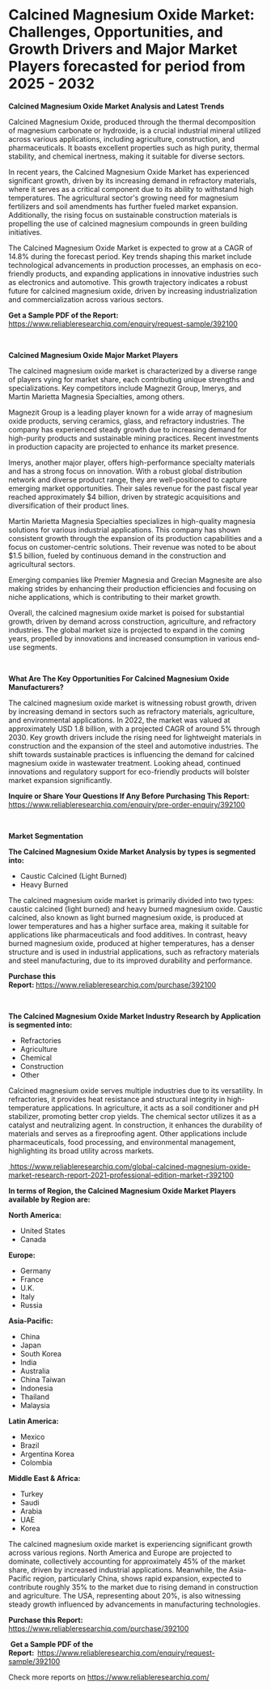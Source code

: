 <p><h1>Calcined Magnesium Oxide Market: Challenges, Opportunities, and Growth Drivers and Major Market Players forecasted for period from 2025 - 2032</h1></p><p><strong>Calcined Magnesium Oxide Market Analysis and Latest Trends</strong></p>
<p><p>Calcined Magnesium Oxide, produced through the thermal decomposition of magnesium carbonate or hydroxide, is a crucial industrial mineral utilized across various applications, including agriculture, construction, and pharmaceuticals. It boasts excellent properties such as high purity, thermal stability, and chemical inertness, making it suitable for diverse sectors.</p><p>In recent years, the Calcined Magnesium Oxide Market has experienced significant growth, driven by its increasing demand in refractory materials, where it serves as a critical component due to its ability to withstand high temperatures. The agricultural sector's growing need for magnesium fertilizers and soil amendments has further fueled market expansion. Additionally, the rising focus on sustainable construction materials is propelling the use of calcined magnesium compounds in green building initiatives.</p><p>The Calcined Magnesium Oxide Market is expected to grow at a CAGR of 14.8% during the forecast period. Key trends shaping this market include technological advancements in production processes, an emphasis on eco-friendly products, and expanding applications in innovative industries such as electronics and automotive. This growth trajectory indicates a robust future for calcined magnesium oxide, driven by increasing industrialization and commercialization across various sectors.</p></p>
<p><strong>Get a Sample PDF of the Report:&nbsp;</strong> <a href="https://www.reliableresearchiq.com/enquiry/request-sample/392100?utm_campaign=1170&utm_medium=2&utm_source=Github&utm_content=ia&utm_term=16012025&utm_id=calcined-magnesium-oxide">https://www.reliableresearchiq.com/enquiry/request-sample/392100</a></p>
<p>&nbsp;</p>
<p><strong>Calcined Magnesium Oxide Major Market Players</strong></p>
<p><p>The calcined magnesium oxide market is characterized by a diverse range of players vying for market share, each contributing unique strengths and specializations. Key competitors include Magnezit Group, Imerys, and Martin Marietta Magnesia Specialties, among others.</p><p>Magnezit Group is a leading player known for a wide array of magnesium oxide products, serving ceramics, glass, and refractory industries. The company has experienced steady growth due to increasing demand for high-purity products and sustainable mining practices. Recent investments in production capacity are projected to enhance its market presence.</p><p>Imerys, another major player, offers high-performance specialty materials and has a strong focus on innovation. With a robust global distribution network and diverse product range, they are well-positioned to capture emerging market opportunities. Their sales revenue for the past fiscal year reached approximately $4 billion, driven by strategic acquisitions and diversification of their product lines.</p><p>Martin Marietta Magnesia Specialties specializes in high-quality magnesia solutions for various industrial applications. This company has shown consistent growth through the expansion of its production capabilities and a focus on customer-centric solutions. Their revenue was noted to be about $1.5 billion, fueled by continuous demand in the construction and agricultural sectors.</p><p>Emerging companies like Premier Magnesia and Grecian Magnesite are also making strides by enhancing their production efficiencies and focusing on niche applications, which is contributing to their market growth.</p><p>Overall, the calcined magnesium oxide market is poised for substantial growth, driven by demand across construction, agriculture, and refractory industries. The global market size is projected to expand in the coming years, propelled by innovations and increased consumption in various end-use segments.</p></p>
<p>&nbsp;</p>
<p><strong>What Are The Key Opportunities For Calcined Magnesium Oxide Manufacturers?</strong></p>
<p><p>The calcined magnesium oxide market is witnessing robust growth, driven by increasing demand in sectors such as refractory materials, agriculture, and environmental applications. In 2022, the market was valued at approximately USD 1.8 billion, with a projected CAGR of around 5% through 2030. Key growth drivers include the rising need for lightweight materials in construction and the expansion of the steel and automotive industries. The shift towards sustainable practices is influencing the demand for calcined magnesium oxide in wastewater treatment. Looking ahead, continued innovations and regulatory support for eco-friendly products will bolster market expansion significantly.</p></p>
<p><strong>Inquire or Share Your Questions If Any Before Purchasing This Report:</strong> <a href="https://www.reliableresearchiq.com/enquiry/pre-order-enquiry/392100?utm_campaign=1170&utm_medium=2&utm_source=Github&utm_content=ia&utm_term=16012025&utm_id=calcined-magnesium-oxide">https://www.reliableresearchiq.com/enquiry/pre-order-enquiry/392100</a></p>
<p>&nbsp;</p>
<p><strong>Market Segmentation</strong></p>
<p><strong>The Calcined Magnesium Oxide Market Analysis by types is segmented into:</strong></p>
<p><ul><li>Caustic Calcined (Light Burned)</li><li>Heavy Burned</li></ul></p>
<p><p>The calcined magnesium oxide market is primarily divided into two types: caustic calcined (light burned) and heavy burned magnesium oxide. Caustic calcined, also known as light burned magnesium oxide, is produced at lower temperatures and has a higher surface area, making it suitable for applications like pharmaceuticals and food additives. In contrast, heavy burned magnesium oxide, produced at higher temperatures, has a denser structure and is used in industrial applications, such as refractory materials and steel manufacturing, due to its improved durability and performance.</p></p>
<p><strong>Purchase this Report:&nbsp;</strong><a href="https://www.reliableresearchiq.com/purchase/392100?utm_campaign=1170&utm_medium=2&utm_source=Github&utm_content=ia&utm_term=16012025&utm_id=calcined-magnesium-oxide">https://www.reliableresearchiq.com/purchase/392100</a></p>
<p>&nbsp;</p>
<p><strong>The Calcined Magnesium Oxide Market Industry Research by Application is segmented into:</strong></p>
<p><ul><li>Refractories</li><li>Agriculture</li><li>Chemical</li><li>Construction</li><li>Other</li></ul></p>
<p><p>Calcined magnesium oxide serves multiple industries due to its versatility. In refractories, it provides heat resistance and structural integrity in high-temperature applications. In agriculture, it acts as a soil conditioner and pH stabilizer, promoting better crop yields. The chemical sector utilizes it as a catalyst and neutralizing agent. In construction, it enhances the durability of materials and serves as a fireproofing agent. Other applications include pharmaceuticals, food processing, and environmental management, highlighting its broad utility across markets.</p></p>
<p><a href="https://www.reliableresearchiq.com/global-calcined-magnesium-oxide-market-research-report-2021-professional-edition-market-r392100?utm_campaign=1170&utm_medium=2&utm_source=Github&utm_content=ia&utm_term=16012025&utm_id=calcined-magnesium-oxide">&nbsp;https://www.reliableresearchiq.com/global-calcined-magnesium-oxide-market-research-report-2021-professional-edition-market-r392100</a></p>
<p><strong>In terms of Region, the Calcined Magnesium Oxide Market Players available by Region are:</strong></p>
<p>
    <p> <strong> North America: </strong>
        <ul>
            <li>United States</li>
            <li>Canada</li>
        </ul>
        </p> 
    <p> <strong> Europe: </strong>
        <ul>
            <li>Germany</li>
            <li>France</li>
            <li>U.K.</li>
            <li>Italy</li>
            <li>Russia</li>
        </ul>
        </p> 
    <p> <strong> Asia-Pacific: </strong>
        <ul>
            <li>China</li>
            <li>Japan</li>
            <li>South Korea</li>
            <li>India</li>
            <li>Australia</li>
            <li>China Taiwan</li>
            <li>Indonesia</li>
            <li>Thailand</li>
            <li>Malaysia</li>
        </ul>
        </p> 
    <p> <strong> Latin America: </strong>
        <ul>
            <li>Mexico</li>
            <li>Brazil</li>
            <li>Argentina Korea</li>
            <li>Colombia</li>
        </ul>
        </p> 
    <p> <strong> Middle East & Africa: </strong>
        <ul>
            <li>Turkey</li>
            <li>Saudi</li>
            <li>Arabia</li>
            <li>UAE</li>
            <li>Korea</li>
        </ul>
    </p>
    </p>
<p><p>The calcined magnesium oxide market is experiencing significant growth across various regions. North America and Europe are projected to dominate, collectively accounting for approximately 45% of the market share, driven by increased industrial applications. Meanwhile, the Asia-Pacific region, particularly China, shows rapid expansion, expected to contribute roughly 35% to the market due to rising demand in construction and agriculture. The USA, representing about 20%, is also witnessing steady growth influenced by advancements in manufacturing technologies.</p></p>
<p><strong>Purchase this Report: </strong><a href="https://www.reliableresearchiq.com/purchase/392100?utm_campaign=1170&utm_medium=2&utm_source=Github&utm_content=ia&utm_term=16012025&utm_id=calcined-magnesium-oxide">https://www.reliableresearchiq.com/purchase/392100</a></p>
<p>&nbsp;<strong>Get a Sample PDF of the Report:&nbsp;&nbsp;</strong><a href="https://www.reliableresearchiq.com/enquiry/request-sample/392100?utm_campaign=1170&utm_medium=2&utm_source=Github&utm_content=ia&utm_term=16012025&utm_id=calcined-magnesium-oxide">https://www.reliableresearchiq.com/enquiry/request-sample/392100</a></p>
<p><strong></strong></p>
<p>Check more reports on <a href="https://www.reliableresearchiq.com/?utm_campaign=1170&utm_medium=2&utm_source=Github&utm_content=ia&utm_term=16012025&utm_id=calcined-magnesium-oxide">https://www.reliableresearchiq.com/</a></p>